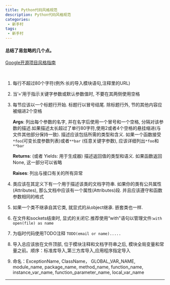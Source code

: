 ```yaml
---
title: Python代码风格规范
description: Python代码风格规范
categories:
 - 新手村
tags:
 - 新手村
---
```


#### 总结了易忽略的几个点。

[Google开源项目风格指南](https://zh-google-styleguide.readthedocs.io/en/latest/google-python-styleguide/python_style_rules/#id1)

<br />

<!--more-->
1. 每行不超过80个字符(例外:长的导入模块语句,注释里的URL)
2. 当’=’用于指示关键字参数或默认参数值时, 不要在其两侧使用空格
3. 每节应该以一个标题行开始. 标题行以冒号结尾. 除标题行外, 节的其他内容应被缩进2个空格
   
   **Args**:
   列出每个参数的名字, 并在名字后使用一个冒号和一个空格, 分隔对该参数的描述.如果描述太长超过了单行80字符,使用2或者4个空格的悬挂缩进(与文件其他部分保持一致). 描述应该包括所需的类型和含义. 如果一个函数接受`*foo`(可变长度参数列表)或者`**bar` (任意关键字参数), 应该详细列出`*foo`和`**bar`
   
   **Returns**: (或者 Yields: 用于生成器)
   描述返回值的类型和语义. 如果函数返回None, 这一部分可以省略
   
   **Raises**:
   列出与接口有关的所有异常
4. 类应该在其定义下有一个用于描述该类的文档字符串. 如果你的类有公共属性(Attributes), 那么文档中应该有一个属性(Attributes)段. 并且应该遵守和函数参数相同的格式
5. 如果一个类不继承自其它类, 就显式的从object继承. 嵌套类也一样.
6. 在文件和sockets结束时, 显式的关闭它.推荐使用“with”语句以管理文件:`with open(file) as name`
7. 为临时代码使用TODO注释 `TODO(email or name).....`
8. 导入总应该放在文件顶部, 位于模块注释和文档字符串之后, 模块全局变量和常量之前。顺序：标准库导入,第三方库导入,应用程序指定导入
9. 命名：ExceptionName, ClassName， GLOBAL_VAR_NAME, module_name, package_name, method_name, function_name, instance_var_name, function_parameter_name, local_var_name

***
